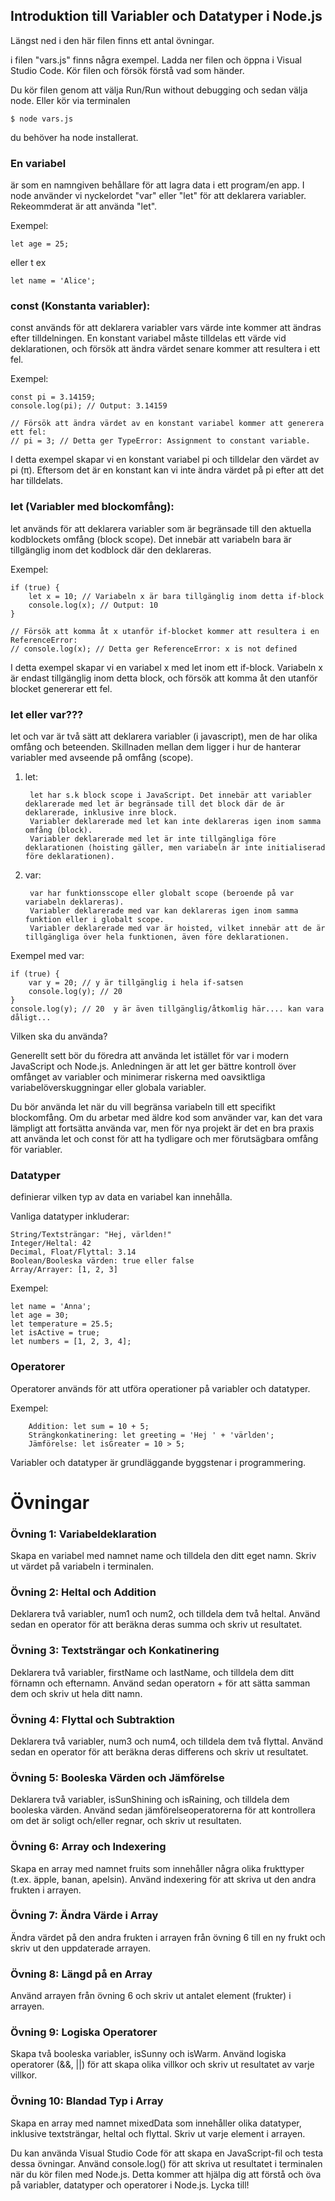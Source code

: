 ## Introduktion till Variabler och Datatyper i Node.js

Längst ned i den här filen finns ett antal övningar.

i filen "vars.js" finns några exempel.
Ladda ner filen och öppna i Visual Studio Code.
Kör filen och försök förstå vad som händer.

Du kör filen genom att välja Run/Run without debugging och sedan välja node. Eller kör via terminalen

    $ node vars.js


du behöver ha node installerat.



### En variabel 
är som en namngiven behållare för att lagra data i ett program/en app. 
I node använder vi nyckelordet "var" eller "let" för att deklarera variabler.
Rekeommderat är att använda "let".

Exempel: 

    let age = 25; 

eller t ex
    
    let name = 'Alice';


### const (Konstanta variabler):

const används för att deklarera variabler vars värde inte kommer att ändras efter tilldelningen. En konstant variabel måste tilldelas ett värde vid deklarationen, och försök att ändra värdet senare kommer att resultera i ett fel.

Exempel:

    const pi = 3.14159;
    console.log(pi); // Output: 3.14159

    // Försök att ändra värdet av en konstant variabel kommer att generera ett fel:
    // pi = 3; // Detta ger TypeError: Assignment to constant variable.

I detta exempel skapar vi en konstant variabel pi och tilldelar den värdet av pi (π). Eftersom det är en konstant kan vi inte ändra värdet på pi efter att det har tilldelats.

### let (Variabler med blockomfång):

let används för att deklarera variabler som är begränsade till den aktuella kodblockets omfång (block scope). Det innebär att variabeln bara är tillgänglig inom det kodblock där den deklareras.

Exempel:

    if (true) {
        let x = 10; // Variabeln x är bara tillgänglig inom detta if-block
        console.log(x); // Output: 10
    }

    // Försök att komma åt x utanför if-blocket kommer att resultera i en ReferenceError:
    // console.log(x); // Detta ger ReferenceError: x is not defined

I detta exempel skapar vi en variabel x med let inom ett if-block. Variabeln x är endast tillgänglig inom detta block, och försök att komma åt den utanför blocket genererar ett fel.


### let eller var???
let och var är två sätt att deklarera variabler (i javascript), men de har olika omfång och beteenden. Skillnaden mellan dem ligger i hur de hanterar variabler med avseende på omfång (scope).

1. let:

        let har s.k block scope i JavaScript. Det innebär att variabler deklarerade med let är begränsade till det block där de är deklarerade, inklusive inre block.
        Variabler deklarerade med let kan inte deklareras igen inom samma omfång (block).
        Variabler deklarerade med let är inte tillgängliga före deklarationen (hoisting gäller, men variabeln är inte initialiserad före deklarationen).


2. var:

        var har funktionsscope eller globalt scope (beroende på var variabeln deklareras).
        Variabler deklarerade med var kan deklareras igen inom samma funktion eller i globalt scope.
        Variabler deklarerade med var är hoisted, vilket innebär att de är tillgängliga över hela funktionen, även före deklarationen.

Exempel med var:

    if (true) {
        var y = 20; // y är tillgänglig i hela if-satsen
        console.log(y); // 20
    }
    console.log(y); // 20  y är även tillgänglig/åtkomlig här.... kan vara dåligt...

Vilken ska du använda?

Generellt sett bör du föredra att använda let istället för var i modern JavaScript och Node.js. Anledningen är att let ger bättre kontroll över omfånget av variabler och minimerar riskerna med oavsiktliga variabelöverskuggningar eller globala variabler.

Du bör använda let när du vill begränsa variabeln till ett specifikt blockomfång. Om du arbetar med äldre kod som använder var, kan det vara lämpligt att fortsätta använda var, men för nya projekt är det en bra praxis att använda let och const för att ha tydligare och mer förutsägbara omfång för variabler.


### Datatyper 
definierar vilken typ av data en variabel kan innehålla.

Vanliga datatyper inkluderar:

    String/Textsträngar: "Hej, världen!"
    Integer/Heltal: 42
    Decimal, Float/Flyttal: 3.14
    Boolean/Booleska värden: true eller false
    Array/Arrayer: [1, 2, 3]

Exempel:

    let name = 'Anna';
    let age = 30;
    let temperature = 25.5;
    let isActive = true;
    let numbers = [1, 2, 3, 4];

### Operatorer
Operatorer används för att utföra operationer på variabler och datatyper.

Exempel:
        
        Addition: let sum = 10 + 5;
        Strängkonkatinering: let greeting = 'Hej ' + 'världen';
        Jämförelse: let isGreater = 10 > 5;

Variabler och datatyper är grundläggande byggstenar i programmering. 



# Övningar

### Övning 1: Variabeldeklaration
Skapa en variabel med namnet name och tilldela den ditt eget namn. Skriv ut värdet på variabeln i terminalen.

### Övning 2: Heltal och Addition
Deklarera två variabler, num1 och num2, och tilldela dem två heltal. Använd sedan en operator för att beräkna deras summa och skriv ut resultatet.

### Övning 3: Textsträngar och Konkatinering
Deklarera två variabler, firstName och lastName, och tilldela dem ditt förnamn och efternamn. Använd sedan operatorn + för att sätta samman dem och skriv ut hela ditt namn.

### Övning 4: Flyttal och Subtraktion
Deklarera två variabler, num3 och num4, och tilldela dem två flyttal. Använd sedan en operator för att beräkna deras differens och skriv ut resultatet.

### Övning 5: Booleska Värden och Jämförelse
Deklarera två variabler, isSunShining och isRaining, och tilldela dem booleska värden. Använd sedan jämförelseoperatorerna för att kontrollera om det är soligt och/eller regnar, och skriv ut resultaten.

### Övning 6: Array och Indexering
Skapa en array med namnet fruits som innehåller några olika frukttyper (t.ex. äpple, banan, apelsin). Använd indexering för att skriva ut den andra frukten i arrayen.

### Övning 7: Ändra Värde i Array
Ändra värdet på den andra frukten i arrayen från övning 6 till en ny frukt och skriv ut den uppdaterade arrayen.

### Övning 8: Längd på en Array
Använd arrayen från övning 6 och skriv ut antalet element (frukter) i arrayen.

### Övning 9: Logiska Operatorer
Skapa två booleska variabler, isSunny och isWarm. Använd logiska operatorer (&&, ||) för att skapa olika villkor och skriv ut resultatet av varje villkor.

### Övning 10: Blandad Typ i Array
Skapa en array med namnet mixedData som innehåller olika datatyper, inklusive textsträngar, heltal och flyttal. Skriv ut varje element i arrayen.

Du kan använda Visual Studio Code för att skapa en JavaScript-fil och testa dessa övningar. Använd console.log() för att skriva ut resultatet i terminalen när du kör filen med Node.js. Detta kommer att hjälpa dig att förstå och öva på variabler, datatyper och operatorer i Node.js. Lycka till!
